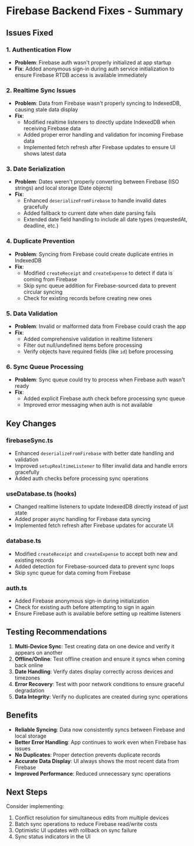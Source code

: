 # Firebase Backend Fixes - Summary

## Issues Fixed

### 1. Authentication Flow
- **Problem**: Firebase auth wasn't properly initialized at app startup
- **Fix**: Added anonymous sign-in during auth service initialization to ensure Firebase RTDB access is available immediately

### 2. Realtime Sync Issues
- **Problem**: Data from Firebase wasn't properly syncing to IndexedDB, causing stale data display
- **Fix**: 
  - Modified realtime listeners to directly update IndexedDB when receiving Firebase data
  - Added proper error handling and validation for incoming Firebase data
  - Implemented fetch refresh after Firebase updates to ensure UI shows latest data

### 3. Date Serialization
- **Problem**: Dates weren't properly converting between Firebase (ISO strings) and local storage (Date objects)
- **Fix**:
  - Enhanced `deserializeFromFirebase` to handle invalid dates gracefully
  - Added fallback to current date when date parsing fails
  - Extended date field handling to include all date types (requestedAt, deadline, etc.)

### 4. Duplicate Prevention
- **Problem**: Syncing from Firebase could create duplicate entries in IndexedDB
- **Fix**:
  - Modified `createReceipt` and `createExpense` to detect if data is coming from Firebase
  - Skip sync queue addition for Firebase-sourced data to prevent circular syncing
  - Check for existing records before creating new ones

### 5. Data Validation
- **Problem**: Invalid or malformed data from Firebase could crash the app
- **Fix**:
  - Added comprehensive validation in realtime listeners
  - Filter out null/undefined items before processing
  - Verify objects have required fields (like `id`) before processing

### 6. Sync Queue Processing
- **Problem**: Sync queue could try to process when Firebase auth wasn't ready
- **Fix**:
  - Added explicit Firebase auth check before processing sync queue
  - Improved error messaging when auth is not available

## Key Changes

### firebaseSync.ts
- Enhanced `deserializeFromFirebase` with better date handling and validation
- Improved `setupRealtimeListener` to filter invalid data and handle errors gracefully
- Added auth checks before processing sync operations

### useDatabase.ts (hooks)
- Changed realtime listeners to update IndexedDB directly instead of just state
- Added proper async handling for Firebase data syncing
- Implemented fetch refresh after Firebase updates for accurate UI

### database.ts
- Modified `createReceipt` and `createExpense` to accept both new and existing records
- Added detection for Firebase-sourced data to prevent sync loops
- Skip sync queue for data coming from Firebase

### auth.ts
- Added Firebase anonymous sign-in during initialization
- Check for existing auth before attempting to sign in again
- Ensure Firebase auth is available before setting up realtime listeners

## Testing Recommendations

1. **Multi-Device Sync**: Test creating data on one device and verify it appears on another
2. **Offline/Online**: Test offline creation and ensure it syncs when coming back online
3. **Date Handling**: Verify dates display correctly across devices and timezones
4. **Error Recovery**: Test with poor network conditions to ensure graceful degradation
5. **Data Integrity**: Verify no duplicates are created during sync operations

## Benefits

- **Reliable Syncing**: Data now consistently syncs between Firebase and local storage
- **Better Error Handling**: App continues to work even when Firebase has issues
- **No Duplicates**: Proper detection prevents duplicate records
- **Accurate Data Display**: UI always shows the most recent data from Firebase
- **Improved Performance**: Reduced unnecessary sync operations

## Next Steps

Consider implementing:
1. Conflict resolution for simultaneous edits from multiple devices
2. Batch sync operations to reduce Firebase read/write costs
3. Optimistic UI updates with rollback on sync failure
4. Sync status indicators in the UI
